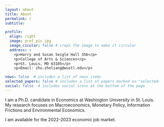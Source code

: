 ```yaml
---
layout: about
title: About
permalink: /
subtitle:

profile:
  align: right
  image: prof_pic.jpg
  image_cicular: false # crops the image to make it circular
  address: >
    <p>Harry and Susan Seigle Hall 356</p>
    <p>College of Arts & Sciences</p>
    <p>St. Louis, MO 63105</p>
    <p>Email: zhu.zheliang@wustl.edu</p>

news: false  # includes a list of news items
selected_papers: false # includes a list of papers marked as "selected={true}"
social: false  # includes social icons at the bottom of the page
---
```









I am a Ph.D. candidate in Economics at Washington University in St. Louis. My research focuses on Macroeconomics, Monetary Policy, Information Frictions and Environmental Economics.

I am available for the 2022-2023 economic job market.

